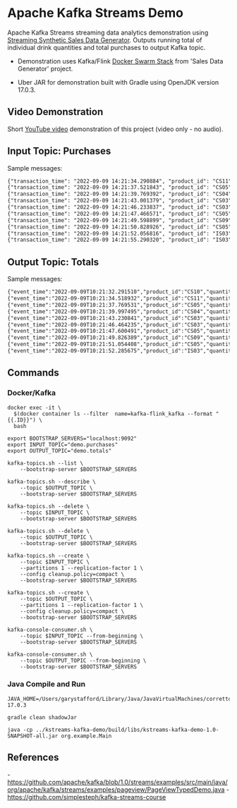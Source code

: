 # Apache Kafka Streams Demo

Apache Kafka Streams streaming data analytics demonstration
using [Streaming Synthetic Sales Data Generator](https://github.com/garystafford/streaming-sales-generator). Outputs
running total of individual drink quantities and total purchases to output Kafka topic.

* Demonstration uses
  Kafka/Flink [Docker Swarm Stack](https://github.com/garystafford/streaming-sales-generator/blob/main/docker-compose.yml)
  from 'Sales Data Generator' project.

* Uber JAR for demonstration built with Gradle using OpenJDK version 17.0.3.

## Video Demonstration

Short [YouTube video](https://youtu.be/ja0M_2zdbfs) demonstration of this project (video only - no audio).

## Input Topic: Purchases

Sample messages:

```txt
{"transaction_time": "2022-09-09 14:21:34.290884", "product_id": "CS11", "price": 4.99, "quantity": 1, "is_member": true, "member_discount": 0.1, "add_supplements": false, "supplement_price": 0.0, "total_purchase": 4.49}
{"transaction_time": "2022-09-09 14:21:37.521843", "product_id": "CS05", "price": 4.99, "quantity": 1, "is_member": true, "member_discount": 0.1, "add_supplements": false, "supplement_price": 0.0, "total_purchase": 4.49}
{"transaction_time": "2022-09-09 14:21:39.769392", "product_id": "CS04", "price": 4.99, "quantity": 1, "is_member": false, "member_discount": 0.0, "add_supplements": false, "supplement_price": 0.0, "total_purchase": 4.99}
{"transaction_time": "2022-09-09 14:21:43.001379", "product_id": "CS03", "price": 4.99, "quantity": 3, "is_member": true, "member_discount": 0.1, "add_supplements": false, "supplement_price": 0.0, "total_purchase": 13.47}
{"transaction_time": "2022-09-09 14:21:46.233837", "product_id": "CS03", "price": 4.99, "quantity": 1, "is_member": true, "member_discount": 0.1, "add_supplements": false, "supplement_price": 0.0, "total_purchase": 4.49}
{"transaction_time": "2022-09-09 14:21:47.466571", "product_id": "CS05", "price": 4.99, "quantity": 1, "is_member": false, "member_discount": 0.0, "add_supplements": false, "supplement_price": 0.0, "total_purchase": 4.99}
{"transaction_time": "2022-09-09 14:21:49.598899", "product_id": "CS09", "price": 4.99, "quantity": 2, "is_member": false, "member_discount": 0.0, "add_supplements": false, "supplement_price": 0.0, "total_purchase": 9.98}
{"transaction_time": "2022-09-09 14:21:50.828926", "product_id": "CS05", "price": 4.99, "quantity": 1, "is_member": false, "member_discount": 0.0, "add_supplements": false, "supplement_price": 0.0, "total_purchase": 4.99}
{"transaction_time": "2022-09-09 14:21:52.056816", "product_id": "IS03", "price": 5.49, "quantity": 2, "is_member": true, "member_discount": 0.1, "add_supplements": false, "supplement_price": 0.0, "total_purchase": 9.88}
{"transaction_time": "2022-09-09 14:21:55.290320", "product_id": "IS03", "price": 5.49, "quantity": 1, "is_member": false, "member_discount": 0.0, "add_supplements": false, "supplement_price": 0.0, "total_purchase": 5.49}
```

## Output Topic: Totals

Sample messages:

```txt
{"event_time":"2022-09-09T10:21:32.291510","product_id":"CS10","quantity":3,"total_purchases":14.97}
{"event_time":"2022-09-09T10:21:34.518932","product_id":"CS11","quantity":1,"total_purchases":4.49}
{"event_time":"2022-09-09T10:21:37.769531","product_id":"CS05","quantity":1,"total_purchases":4.49}
{"event_time":"2022-09-09T10:21:39.997495","product_id":"CS04","quantity":4,"total_purchases":21.25}
{"event_time":"2022-09-09T10:21:43.230841","product_id":"CS03","quantity":4,"total_purchases":19.75}
{"event_time":"2022-09-09T10:21:46.464235","product_id":"CS03","quantity":5,"total_purchases":24.24}
{"event_time":"2022-09-09T10:21:47.600491","product_id":"CS05","quantity":2,"total_purchases":9.48}
{"event_time":"2022-09-09T10:21:49.826389","product_id":"CS09","quantity":4,"total_purchases":23.94}
{"event_time":"2022-09-09T10:21:51.054408","product_id":"CS05","quantity":3,"total_purchases":14.47}
{"event_time":"2022-09-09T10:21:52.285675","product_id":"IS03","quantity":4,"total_purchases":22.30}
```

## Commands

### Docker/Kafka

```shell
docker exec -it \
  $(docker container ls --filter  name=kafka-flink_kafka --format "{{.ID}}") \
  bash

export BOOTSTRAP_SERVERS="localhost:9092"
export INPUT_TOPIC="demo.purchases"
export OUTPUT_TOPIC="demo.totals"

kafka-topics.sh --list \
    --bootstrap-server $BOOTSTRAP_SERVERS

kafka-topics.sh --describe \
    --topic $OUTPUT_TOPIC \
    --bootstrap-server $BOOTSTRAP_SERVERS

kafka-topics.sh --delete \
    --topic $INPUT_TOPIC \
    --bootstrap-server $BOOTSTRAP_SERVERS

kafka-topics.sh --delete \
    --topic $OUTPUT_TOPIC \
    --bootstrap-server $BOOTSTRAP_SERVERS

kafka-topics.sh --create \
    --topic $INPUT_TOPIC \
    --partitions 1 --replication-factor 1 \
    --config cleanup.policy=compact \
    --bootstrap-server $BOOTSTRAP_SERVERS

kafka-topics.sh --create \
    --topic $OUTPUT_TOPIC \
    --partitions 1 --replication-factor 1 \
    --config cleanup.policy=compact \
    --bootstrap-server $BOOTSTRAP_SERVERS

kafka-console-consumer.sh \
    --topic $INPUT_TOPIC --from-beginning \
    --bootstrap-server $BOOTSTRAP_SERVERS

kafka-console-consumer.sh \
    --topic $OUTPUT_TOPIC --from-beginning \
    --bootstrap-server $BOOTSTRAP_SERVERS
```

### Java Compile and Run

```shell
JAVA_HOME=/Users/garystafford/Library/Java/JavaVirtualMachines/corretto-17.0.3

gradle clean shadowJar

java -cp ../kstreams-kafka-demo/build/libs/kstreams-kafka-demo-1.0-SNAPSHOT-all.jar org.example.Main
```

## References

-<https://github.com/apache/kafka/blob/1.0/streams/examples/src/main/java/org/apache/kafka/streams/examples/pageview/PageViewTypedDemo.java>
-<https://github.com/simplesteph/kafka-streams-course>
